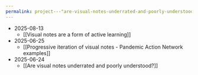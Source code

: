 ```yaml
---
permalink: project---"are-visual-notes-underrated-and-poorly-understood?"
---
```

- 2025-08-13
	- [[Visual notes are a form of active learning]]
- 2025-06-25
	- [[Progressive iteration of visual notes - Pandemic Action Network examples]]
- 2025-06-24
	- [[Are visual notes underrated and poorly understood?]]
